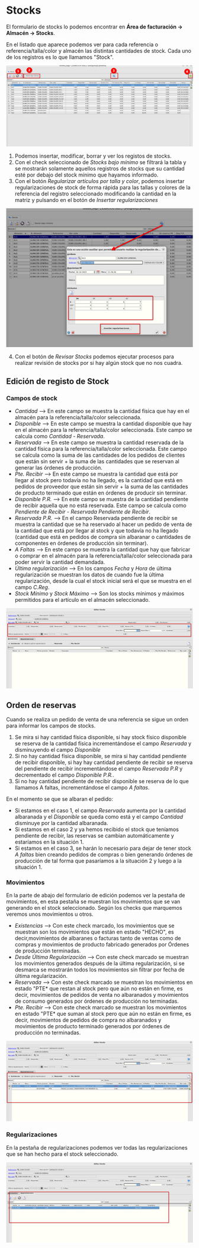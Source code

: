# Stocks
El formulario de stocks lo podemos encontrar en **Área de facturación -> Almacén -> Stocks**.

En el listado que aparece podemos ver para cada referencia o referencia/talla/color y almacén las distintas cantidades de stock. Cada uno de los registros es lo que llamamos "Stock".


![Stocks](./img/formstocks1_almacen.png)

1. Podemos insertar, modificar, borrar y ver los registos de stocks.
2. Con el check seleccionado de *Stocks bajo mínimo* se filtrará la tabla y se mostrarán solamente aquellos registros de stocks que su cantidad esté por debajo del stock mínimo que hayamos informado.
3. Con el botón *Regularizar artículos por talla y color*, podemos insertar regularizaciones de stock de forma rápida para las tallas y colores de la referencia del registro seleccionado modificando la cantidad en la matriz y pulsando en el botón de *Insertar regularizaciones*

![Stocks](./img/formstocks2_almacen.png)

4. Con el botón de *Revisar Stocks* podemos ejecutar procesos para realizar revisión de stocks por si hay algún stock que no nos cuadra.

## Edición de registo de Stock
### Campos de stock
- *Cantidad* --> En este campo se muestra la cantidad física que hay en el almacén para la referencia/talla/color seleccionada.
- *Disponible* --> En este campo se muestra la cantidad disponible que hay en el almacén para la referencia/talla/color seleccionada. Este campo se calcula como *Cantidad - Reservada*.
- *Reservada* --> En este campo se muestra la cantidad reservada de la cantidad física para la referencia/talla/color seleccionada. Este campo se calcula como la suma de las cantidades de los pedidos de clientes que están sin servir + la suma de las cantidades que se reservan al generar las órdenes de producción.
- *Pte. Recibir* --> En este campo se muestra la cantidad que está por llegar al stock pero todavía no ha llegado, es la cantidad que está en pedidos de proveedor que están sin servir + la suma de las cantidades de producto terminado que están en órdenes de producir sin terminar.
- *Disponible P.R.* --> En este campo se muestra de la cantidad pendiente de recibir aquella que no está reservada. Este campo se calcula como *Pendiente de Recibir - Reservada Pendiente de Recibir*.
- *Reservada P.R.* --> En el campo Reservada pendiente de recibir se muestra la cantidad que se ha reservado al hacer un pedido de venta de la cantidad que está por llegar al stock y que todavía no ha llegado (cantidad que está en pedidos de compra sin albaranar o cantidades de componentes en órdenes de producción sin terminar).
- *A Faltas* --> En este campo se  muestra la cantidad que hay que fabricar o comprar en el almacén para la referencia/talla/color seleccionada para poder servir la cantidad demandada.
- *Última regularización* --> En los campos *Fecha* y *Hora* de última regularización se muestran los datos de cuando fue la última regularización, desde la cual el stock inicial será el que se muestra en el campo *C.Reg*.
- *Stock Mínimo* y *Stock Máximo* --> Son los stocks mínimos y máximos permitidos para el artículo en el almacén seleccionado.

![Stocks](./img/formstocks3_almacen.png)

## Orden de reservas
Cuando se realiza un pedido de venta de una referencia se sigue un orden para informar los campos de stocks.
1. Se mira si hay cantidad física disponible, si hay stock físico disponible se reserva de la cantidad física incrementándose el campo *Reservada* y disminuyendo el campo *Disponible*
2. Si no hay cantidad física disponible, se mira si hay cantidad pendiente de recibir disponible, si hay hay cantidad pendiente de recibir se reserva del pendiente de recibir incrementándose el campo *Reservada P.R* y decrementado el campo *Disponible P.R.*.
3. Si no hay cantidad pendiente de recibir disponible se reserva de lo que llamamos A faltas, incrementándose el campo *A faltas*.

En el momento se que se albaran el pedido:
- Si estamos en el caso 1, el campo *Reservada* aumenta por la cantidad albaranada y el *Disponible* se queda como está y el campo *Cantidad* disminuye por la cantidad albaranada.
- Si estamos en el caso 2 y ya hemos recibido el stock que teníamos pendiente de recibir, las reservas se cambian automáticamente y estaríamos en la situación 1.
- Si estamos en el caso 3, se harán lo necesario para dejar de tener stock *A faltas* bien creando pedidos de compras o bien generando órdenes de producción de tal forma que pasaríamos a la situación 2 y luego a la situación 1.

### Movimientos
En la parte de abajo del formulario de edición podemos ver la pestaña de movimientos, en esta pestaña se muestran los movimientos que se van generando en el stock seleccionado.
Según los checks que marquemos veremos unos movimientos u otros.
- *Existencias* --> Con este check marcado, los movimientos que se muestran son los movimientos que están en estado "HECHO", es decir,movimientos de albaranes o facturas tanto de ventas como de compras y movimientos de producto fabricado generados por Órdenes de producción terminadas.
- *Desde Última Regularización* --> Con este check marcado se muestran los movimientos generados después de la última regularización, si se desmarca se mostrarán todos los movimientos sin filtrar por fecha de última regularización.
- *Reservada* --> Con este check marcado se muestran los movimientos en estado "PTE* que restan al stock pero que aún no están en firme, es decir, movimientos de pedidos de venta no albaranados y movimientos de consumo generados por órdenes de producción no terminadas.
- *Pte. Recibir* --> Con este check marcado se muestran los movimientos en estado "PTE* que suman al stock pero que aún no están en firme, es decir, movimientos de pedidos de compra no albaranados y movimientos de producto terminado generados por órdenes de producción no terminadas.

![Stocks](./img/formstocks4_almacen.png)

### Regularizaciones
En la pestaña de regularizaciones podemos ver todas las regularizaciones que se han hecho para el stock seleccionado.

![Stocks](./img/formstocks5_almacen.png)
